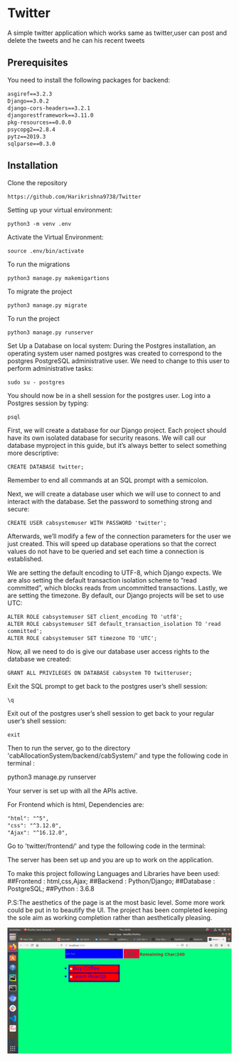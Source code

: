 # Twitter
A simple twitter application which works same as twitter,user can post and delete the tweets and he can
his recent tweets

## Prerequisites

You need to install the following packages for backend:
```
asgiref==3.2.3
Django==3.0.2
django-cors-headers==3.2.1
djangorestframework==3.11.0
pkg-resources==0.0.0
psycopg2==2.8.4
pytz==2019.3
sqlparse==0.3.0
```
## Installation

Clone the repository
```
https://github.com/Harikrishna9738/Twitter
```
Setting up your virtual environment:
```
python3 -m venv .env
```
Activate the Virtual Environment:
```
source .env/bin/activate
```
To run the migrations
```
python3 manage.py makemigartions
```
To migrate the project
```
python3 manage.py migrate
```
To run the project
```
python3 manage.py runserver
```

Set Up a Database on local system: During the Postgres installation, an operating system user named postgres was created to correspond to the postgres PostgreSQL administrative user. We need to change to this user to perform administrative tasks:
```
sudo su - postgres
```
You should now be in a shell session for the postgres user. Log into a Postgres session by typing:
```
psql
```
First, we will create a database for our Django project. Each project should have its own isolated database for security reasons. We will call our database myproject in this guide, but it’s always better to select something more descriptive:
```
CREATE DATABASE twitter;
```
Remember to end all commands at an SQL prompt with a semicolon.

Next, we will create a database user which we will use to connect to and interact with the database. Set the password to something strong and secure:
```
CREATE USER cabsystemuser WITH PASSWORD 'twitter';
```
Afterwards, we’ll modify a few of the connection parameters for the user we just created. This will speed up database operations so that the correct values do not have to be queried and set each time a connection is established.

We are setting the default encoding to UTF-8, which Django expects. We are also setting the default transaction isolation scheme to “read committed”, which blocks reads from uncommitted transactions. Lastly, we are setting the timezone. By default, our Django projects will be set to use UTC:
```
ALTER ROLE cabsystemuser SET client_encoding TO 'utf8';
ALTER ROLE cabsystemuser SET default_transaction_isolation TO 'read committed';
ALTER ROLE cabsystemuser SET timezone TO 'UTC';
```
Now, all we need to do is give our database user access rights to the database we created:
```
GRANT ALL PRIVILEGES ON DATABASE cabsystem TO twitteruser;
```
Exit the SQL prompt to get back to the postgres user’s shell session:
```
\q
```
Exit out of the postgres user’s shell session to get back to your regular user’s shell session:
```
exit
```


Then to run the server, go to the directory 'cabAllocationSystem/backend/cabSystem/' and type the following code in terminal :

python3 manage.py runserver

Your server is set up with all the APIs active.

For Frontend which is html, Dependencies are:
```
"html": "^5",
"css": "^3.12.0",
"Ajax": "^16.12.0",
```



Go to 'twitter/frontend/' and type the following code in the terminal:


The server has been set up and you are up to work on the application.

To make this project following Languages and Libraries have been used: ##Frontend : html,css,Ajax; ##Backend : Python/Django; ##Database : PostgreSQL; ##Python : 3.6.8

P.S:The aesthetics of the page is at the most basic level. Some more work could be put in to beautify the UI. The project has been completed keeping the sole aim as working completion rather than aesthetically pleasing.

![alt text](https://github.com/Harikrishna9738/Todo-List/blob/master/screenshots/Screenshot%20from%202020-01-30%2020-30-28.png)
